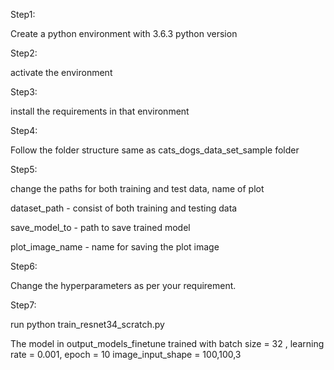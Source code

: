 Step1:

Create a python environment with 3.6.3 python version

Step2:

activate the environment

Step3:

install the requirements in that environment

Step4:

Follow the folder structure same as cats_dogs_data_set_sample folder 

Step5:

change the paths for both training and test data, name of plot

dataset_path - consist of both training and testing data

save_model_to - path to save trained model

plot_image_name - name for saving the plot image

Step6:

Change the hyperparameters as per your requirement.

Step7:

run python train_resnet34_scratch.py


The model in output_models_finetune trained with batch size = 32 , learning rate = 0.001, epoch = 10 image_input_shape = 100,100,3

